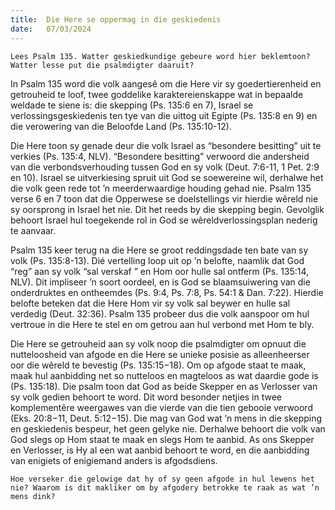 ```yaml
---
title:  Die Here se oppermag in die geskiedenis
date:   07/03/2024
---
```


`Lees Psalm 135. Watter geskiedkundige gebeure word hier beklemtoon? Watter lesse put die psalmdigter daaruit?`

In Psalm 135 word die volk aangesê om die Here vir sy goedertierenheid en getrouheid te loof, twee goddelike karaktereienskappe wat in bepaalde weldade te siene is: die skepping (Ps. 135:6 en 7), Israel se verlossingsgeskiedenis ten tye van die uittog uit Egipte (Ps. 135:8 en 9) en die verowering van die Beloofde Land (Ps. 135:10-12).

Die Here toon sy genade deur die volk Israel as “besondere besitting” uit te verkies (Ps. 135:4, NLV). “Besondere besitting” verwoord die andersheid van die verbondsverhouding tussen God en sy volk (Deut. 7:6-11, 1 Pet. 2:9 en 10). Israel se uitverkiesing spruit uit God se soewereine wil, derhalwe het die volk geen rede tot ’n meerderwaardige houding gehad nie. Psalm 135 verse 6 en 7 toon dat die Opperwese se doelstellings vir hierdie wêreld nie sy oorsprong in Israel het nie. Dit het reeds by die skepping begin. Gevolglik behoort Israel hul toegekende rol in God se wêreldverlossingsplan nederig te aanvaar.

Psalm 135 keer terug na die Here se groot reddingsdade ten bate van sy volk (Ps. 135:8-13). Dié vertelling loop uit op ’n belofte, naamlik dat God “reg” aan sy volk “sal verskaf ” en Hom oor hulle sal ontferm (Ps. 135:14, NLV). Dit impliseer ’n soort oordeel, en is God se blaamsuiwering van die onderdruktes en ontheemdes (Ps. 9:4, Ps. 7:8, Ps. 54:1 & Dan. 7:22). Hierdie belofte beteken dat die Here Hom vir sy volk sal beywer en hulle sal verdedig (Deut. 32:36). Psalm 135 probeer dus die volk aanspoor om hul vertroue in die Here te stel en om getrou aan hul verbond met Hom te bly.

Die Here se getrouheid aan sy volk noop die psalmdigter om opnuut die nutteloosheid van afgode en die Here se unieke posisie as alleenheerser oor die wêreld te bevestig (Ps. 135:15−18). Om op afgode staat te maak, maak hul aanbidding net so nutteloos en magteloos as wat daardie gode is (Ps. 135:18). Die psalm toon dat God as beide Skepper en as Verlosser van sy volk gedien behoort te word. Dit word besonder netjies in twee komplementêre weergawes van die vierde van die tien gebooie verwoord (Eks. 20:8−11, Deut. 5:12−15). Die mag van God wat ’n mens in die skepping en geskiedenis bespeur, het geen gelyke nie. Derhalwe behoort die volk van God slegs op Hom staat te maak en slegs Hom te aanbid. As ons Skepper en Verlosser, is Hy al een wat aanbid behoort te word, en die aanbidding van enigiets of enigiemand anders is afgodsdiens.

`Hoe verseker die gelowige dat hy of sy geen afgode in hul lewens het nie? Waarom is dit makliker om by afgodery betrokke te raak as wat ’n mens dink?`